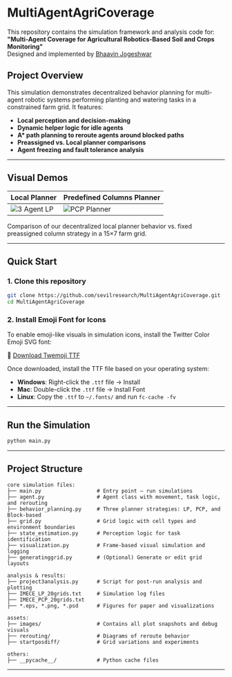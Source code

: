 # MultiAgentAgriCoverage

This repository contains the simulation framework and analysis code for:  
**"Multi-Agent Coverage for Agricultural Robotics-Based Soil and Crops Monitoring"**  
Designed and implemented by [Bhaavin Jogeshwar](mailto:bj83@students.uwf.edu)

## Project Overview

This simulation demonstrates decentralized behavior planning for multi-agent robotic systems performing planting and watering tasks in a constrained farm grid. It features:

- **Local perception and decision-making**
- **Dynamic helper logic for idle agents**
- **A\* path planning to reroute agents around blocked paths**
- **Preassigned vs. Local planner comparisons**
- **Agent freezing and fault tolerance analysis**

---

## Visual Demos

| **Local Planner** | **Predefined Columns Planner** |
|------------------------|--------------------------------------|
| ![3 Agent LP](./GIFs/3_agent_15x7.gif) | ![PCP Planner](./GIFs/PCP.gif) |

Comparison of our decentralized local planner behavior vs. fixed preassigned column strategy in a 15×7 farm grid.

---

## Quick Start

### 1. Clone this repository
```bash
git clone https://github.com/sevilresearch/MultiAgentAgriCoverage.git
cd MultiAgentAgriCoverage
```

### 2. Install Emoji Font for Icons

To enable emoji-like visuals in simulation icons, install the Twitter Color Emoji SVG font:

🔗 [Download Twemoji TTF](https://sourceforge.net/projects/twitt-c-emoji-svg-font.mirror/)

Once downloaded, install the TTF file based on your operating system:
- **Windows**: Right-click the `.ttf` file → Install
- **Mac**: Double-click the `.ttf` file → Install Font
- **Linux**: Copy the `.ttf` to `~/.fonts/` and run `fc-cache -fv`

---

## Run the Simulation

```bash
python main.py
```

---

## Project Structure

```
core simulation files:
├── main.py                  # Entry point – run simulations
├── agent.py                 # Agent class with movement, task logic, and rerouting
├── behavior_planning.py     # Three planner strategies: LP, PCP, and Block-based
├── grid.py                  # Grid logic with cell types and environment boundaries
├── state_estimation.py      # Perception logic for task identification
├── visualization.py         # Frame-based visual simulation and logging
├── generatinggrid.py        # (Optional) Generate or edit grid layouts

analysis & results:
├── project3analysis.py      # Script for post-run analysis and plotting
├── IMECE_LP_20grids.txt     # Simulation log files
├── IMECE_PCP_20grids.txt
├── *.eps, *.png, *.psd      # Figures for paper and visualizations

assets:
├── images/                  # Contains all plot snapshots and debug visuals
├── rerouting/               # Diagrams of reroute behavior
├── startposdiff/            # Grid variations and experiments

others:
├── __pycache__/             # Python cache files
```

---
